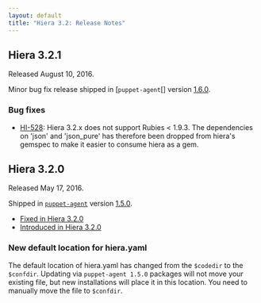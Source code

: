 ```yaml
---
layout: default
title: "Hiera 3.2: Release Notes"
---
```


[`puppet-agent`]: /puppet/4.4/reference/about_agent.html

[1.5.0]: /puppet/4.5/reference/release_notes_agent.html#puppet-agent-150
[1.6.0]: /puppet/4.6/reference/release_notes_agent.html#puppet-agent-160

## Hiera 3.2.1

Released August 10, 2016.

Minor bug fix release shipped in [`puppet-agent`[] version [1.6.0][].

### Bug fixes

* [HI-528](https://tickets.puppetlabs.com/browse/HI-528): Hiera 3.2.x does not support Rubies < 1.9.3. The dependencies on 'json' and 'json_pure' has therefore been dropped from hiera's gemspec to make it easier to consume hiera as a gem.


## Hiera 3.2.0

Released May 17, 2016. 

Shipped in [`puppet-agent`][] version [1.5.0][].

* [Fixed in Hiera 3.2.0]()
* [Introduced in Hiera 3.2.0]()

### New default location for hiera.yaml

The default location of hiera.yaml has changed from the `$codedir` to the `$confdir`. Updating via `puppet-agent 1.5.0` packages will not move your existing file, but new installations will place it in this location. You need to manually move the file to `$confdir`.